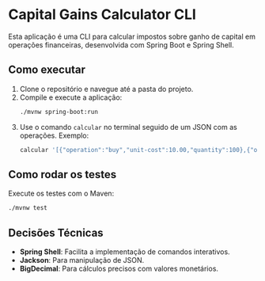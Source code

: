 # Capital Gains Calculator CLI

Esta aplicação é uma CLI para calcular impostos sobre ganho de capital em operações financeiras, desenvolvida com Spring Boot e Spring Shell.

## Como executar

1. Clone o repositório e navegue até a pasta do projeto.
2. Compile e execute a aplicação:
   ```bash
   ./mvnw spring-boot:run
   ```
3. Use o comando `calcular` no terminal seguido de um JSON com as operações.
   Exemplo:
   ```bash
   calcular '[{"operation":"buy","unit-cost":10.00,"quantity":100},{"operation":"sell","unit-cost":15.00,"quantity":50}]'
   ```

## Como rodar os testes

Execute os testes com o Maven:
```bash
./mvnw test
```

## Decisões Técnicas

- **Spring Shell**: Facilita a implementação de comandos interativos.
- **Jackson**: Para manipulação de JSON.
- **BigDecimal**: Para cálculos precisos com valores monetários.